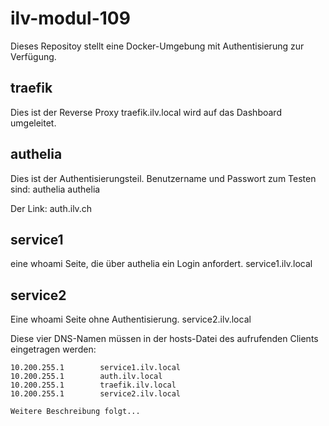 # ilv-modul-109
Dieses Repositoy stellt eine Docker-Umgebung mit Authentisierung zur Verfügung.

## traefik
Dies ist der Reverse Proxy
traefik.ilv.local wird auf das Dashboard umgeleitet.

## authelia
Dies ist der Authentisierungsteil.
Benutzername und Passwort zum Testen sind:
authelia
authelia

Der Link: auth.ilv.ch
## service1
eine whoami Seite, die über authelia ein Login anfordert.
service1.ilv.local
## service2
Eine whoami Seite ohne Authentisierung.
service2.ilv.local

Diese vier DNS-Namen müssen in der hosts-Datei des aufrufenden Clients eingetragen werden:

    10.200.255.1		service1.ilv.local
    10.200.255.1		auth.ilv.local
    10.200.255.1		traefik.ilv.local
    10.200.255.1		service2.ilv.local

    Weitere Beschreibung folgt...
